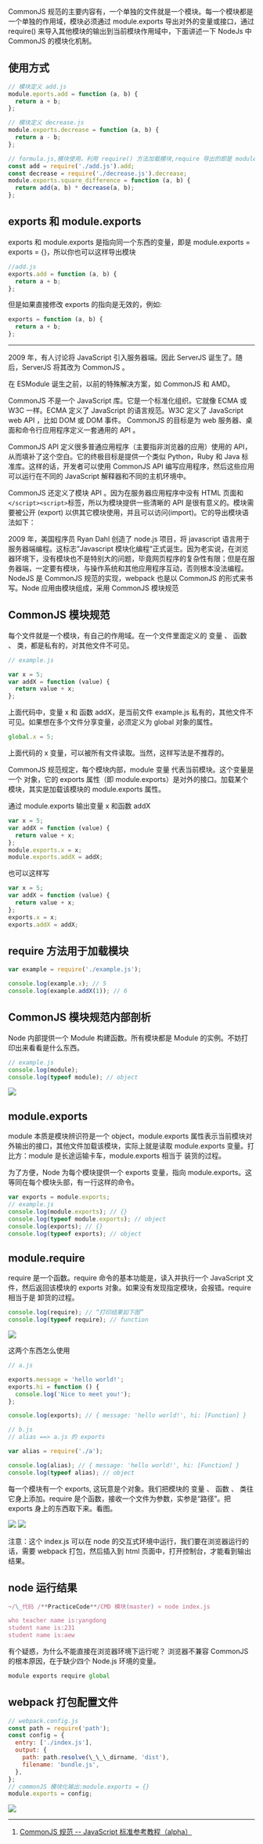 CommonJS 规范的主要内容有，一个单独的文件就是一个模块。每一个模块都是一个单独的作用域，模块必须通过 module.exports 导出对外的变量或接口，通过 require() 来导入其他模块的输出到当前模块作用域中，下面讲述一下 NodeJs 中 CommonJS 的模块化机制。

## 使用方式

```javascript
// 模块定义 add.js
module.eports.add = function (a, b) {
  return a + b;
};

// 模块定义 decrease.js
module.exports.decrease = function (a, b) {
  return a - b;
};

// formula.js,模块使用，利用 require() 方法加载模块,require 导出的即是 module.exports 的内容
const add = require('./add.js').add;
const decrease = require('./decrease.js').decrease;
module.exports.square_difference = function (a, b) {
  return add(a, b) * decrease(a, b);
};
```

## exports 和 module.exports

exports 和 module.exports 是指向同一个东西的变量，即是 module.exports = exports = {}，所以你也可以这样导出模块

```javascript
//add.js
exports.add = function (a, b) {
  return a + b;
};
```

但是如果直接修改 exports 的指向是无效的，例如:

```javascript
exports = function (a, b) {
  return a + b;
};
```

---

2009 年，有人讨论将 JavaScript 引入服务器端。因此 ServerJS 诞生了。随后，ServerJS 将其改为 CommonJS 。

在 ESModule 诞生之前，以前的特殊解决方案，如 CommonJS 和 AMD。

CommonJS 不是一个 JavaScript 库。它是一个标准化组织。它就像 ECMA 或 W3C 一样。ECMA 定义了 JavaScript 的语言规范。W3C 定义了 JavaScript web API ，比如 DOM 或 DOM 事件。 CommonJS 的目标是为 web 服务器、桌面和命令行应用程序定义一套通用的 API 。

CommonJS API 定义很多普通应用程序（主要指非浏览器的应用）使用的 API，从而填补了这个空白。它的终极目标是提供一个类似 Python，Ruby 和 Java 标准库。这样的话，开发者可以使用 CommonJS API 编写应用程序，然后这些应用可以运行在不同的 JavaScript 解释器和不同的主机环境中。

CommonJS 还定义了模块 API 。因为在服务器应用程序中没有 HTML 页面和 `</script><script>`标签，所以为模块提供一些清晰的 API 是很有意义的。模块需要被公开 (export) 以供其它模块使用，并且可以访问(import)。它的导出模块语法如下：

2009 年，美国程序员 Ryan Dahl 创造了 node.js 项目，将 javascript 语言用于服务器端编程。这标志”Javascript 模块化编程”正式诞生。因为老实说，在浏览器环境下，没有模块也不是特别大的问题，毕竟网页程序的复杂性有限；但是在服务器端，一定要有模块，与操作系统和其他应用程序互动，否则根本没法编程。NodeJS 是 CommonJS 规范的实现，webpack 也是以 CommonJS 的形式来书写。Node 应用由模块组成，采用 CommonJS 模块规范

## CommonJS 模块规范

每个文件就是一个模块，有自己的作用域。在一个文件里面定义的 变量 、 函数 、 类，都是私有的，对其他文件不可见。

```javascript
// example.js

var x = 5;
var addX = function (value) {
  return value + x;
};
```

上面代码中，变量 x 和 函数 addX，是当前文件 example.js 私有的，其他文件不可见。如果想在多个文件分享变量，必须定义为 global 对象的属性。

```javascript
global.x = 5;
```

上面代码的 x 变量，可以被所有文件读取。当然，这样写法是不推荐的。

CommonJS 规范规定，每个模块内部，module 变量 代表当前模块。这个变量是一个 对象，它的 exports 属性（即 module.exports）是对外的接口。加载某个模块，其实是加载该模块的 module.exports 属性。

通过 module.exports 输出变量 x 和函数 addX

```javascript
var x = 5;
var addX = function (value) {
  return value + x;
};
module.exports.x = x;
module.exports.addX = addX;
```

也可以这样写

```javascript
var x = 5;
var addX = function (value) {
  return value + x;
};
exports.x = x;
exports.addX = addX;
```

## require 方法用于加载模块

```javascript
var example = require('./example.js');

console.log(example.x); // 5
console.log(example.addX(1)); // 6
```

## CommonJS 模块规范内部剖析

Node 内部提供一个 Module 构建函数。所有模块都是 Module 的实例。不妨打印出来看看是什么东西。

```javascript
// example.js
console.log(module);
console.log(typeof module); // object
```

<img src='https://loremxuetengfei.oss-cn-beijing.aliyuncs.com/com4-1549178558.jpg'/>

## module.exports

module 本质是模块辨识符是一个 object，module.exports 属性表示当前模块对外输出的接口，其他文件加载该模块，实际上就是读取 module.exports 变量。打比方：module 是长途运输卡车，module.exports 相当于 装货的过程。

为了方便，Node 为每个模块提供一个 exports 变量，指向 module.exports。这等同在每个模块头部，有一行这样的命令。

```javascript
var exports = module.exports;
// example.js
console.log(module.exports); // {}
console.log(typeof module.exports); // object
console.log(exports); // {}
console.log(typeof exports); // object
```

## module.require

require 是一个函数。require 命令的基本功能是，读入并执行一个 JavaScript 文件，然后返回该模块的 exports 对象。如果没有发现指定模块，会报错。require 相当于是 卸货的过程。

```javascript
console.log(require); // “打印结果如下图”
console.log(typeof require); // function
```

<img src='https://loremxuetengfei.oss-cn-beijing.aliyuncs.com/comrequire-1549178558.jpg'/>

这两个东西怎么使用

```javascript
// a.js

exports.message = 'hello world!';
exports.hi = function () {
  console.log('Nice to meet you!');
};

console.log(exports); // { message: 'hello world!', hi: [Function] }
```

```javascript
// b.js
// alias ==> a.js 的 exports

var alias = require('./a');

console.log(alias); // { message: 'hello world!', hi: [Function] }
console.log(typeof alias); // object
```

每一个模块有一个 exports, 这玩意是个对象。我们把模块的 变量 、 函数 、 类往它身上添加。require 是个函数，接收一个文件为参数，实参是“路径”。把 exports 身上的东西取下来。看图。

<img src='https://loremxuetengfei.oss-cn-beijing.aliyuncs.com/combiyu-1549178558.jpg'/>
<img src='https://loremxuetengfei.oss-cn-beijing.aliyuncs.com/comyilai-1549178558.jpg'/>

注意：这个 index.js 可以在 node 的交互式环境中运行，我们要在浏览器运行的话，需要 webpack 打包，然后插入到 html 页面中，打开控制台，才能看到输出结果。

## node 运行结果

```javascript
~/\_代码 /**PracticeCode**/CMD 模块(master) » node index.js

who teacher name is:yangdong
student name is:231
student name is:aew
```

有个疑惑，为什么不能直接在浏览器环境下运行呢？
浏览器不兼容 CommonJS 的根本原因，在于缺少四个 Node.js 环境的变量。

```javascript
module exports require global
```

## webpack 打包配置文件

```javascript
// webpack.config.js
const path = require('path');
const config = {
  entry: ['./index.js'],
  output: {
    path: path.resolve(\_\_\_dirname, 'dist'),
    filename: 'bundle.js',
  },
};
// commonJS 模块化输出:module.exports = {}
module.exports = config;
```

<img src='https://loremxuetengfei.oss-cn-beijing.aliyuncs.com/com浏览器-1549178558.jpg'/>

---

1. [CommonJS 规范 -- JavaScript 标准参考教程（alpha）](http://javascript.ruanyifeng.com/nodejs/module.html)
